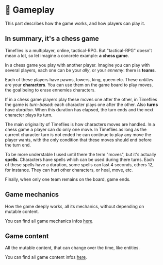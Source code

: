 
# :game_die: Gameplay

This part describes how the game works, and how players can play it.

## In summary, it's a chess game

Timeflies is a multiplayer, online, tactical-RPG.
But "tactical-RPG" doesn't mean a lot, so let imagine a concrete example: **a chess game**.

In a chess game you play with another player. Imagine you can play with several players, each one can be your *ally*, or your *ennemy*: there is **teams**.

Each of these players have pawns, towers, king, queen etc. These *entities* are your **characters**. You can use them on the game board to play moves, the goal being to erase ennemies characters.

If in a chess game players play these moves one after the other, in Timeflies the game is *turn-based*: each character plays one after the other. Also **turns** have *duration*. When this duration has elapsed, the turn ends and the next character plays its turn.

The main originality of Timeflies is how characters moves are handled. In a chess game a player can do only one move. In Timeflies as long as the current character turn is not ended he can continue to play any move the player wants, with the only condition that these moves should end before the turn end.

To be more understable I used until there the term "moves", but it's actually **spells**. Characters have spells which can be used during there turns. Each of these spells have a duration, some spells can last 4 seconds, others 12, for instance. They can hurt other characters, or heal, move, etc.

Finally, when only one team remains on the board, game ends.

## Game mechanics

How the game deeply works, all its mechanics, without depending on mutable content.

You can find all game mechanics infos [here](./game-mechanics/game-mechanics.md).

## Game content

All the mutable content, that can change over the time, like entities.

You can find all game content infos [here](./game-content.md).
